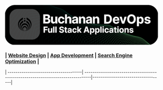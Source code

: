 ![readme-badge](https://raw.githubusercontent.com/BuchananDevOps/quick-pix/main/src/devops-portfolio/readme-bagde.png)

### | [Website Design](https:buchanandevops.com/website-designer) | [App Development](https://buchanandevops.com/app-development) | [Search Engine Optimization](https://buchanandevops.com/search-engine-optimization) |
| --------------------------------------| ---------------------------------------------------------------------------------|------------------------------------|




